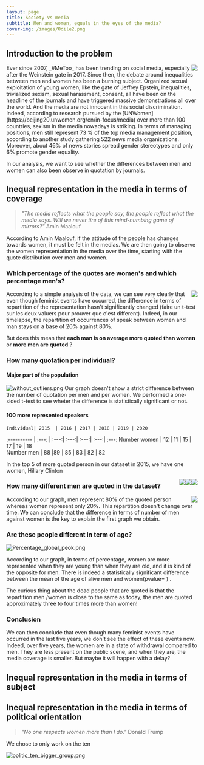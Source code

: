 ```yaml
---
layout: page
title: Society Vs media
subtitle: Men and women, equals in the eyes of the media?
cover-img: /images/Odile2.png
---
```


## Introduction to the problem

<img style="float: right;" src="/images/6ibbh0oB4OGAGZm4PSuBh9.jpg">
Ever since 2007, _#MeToo_ has been trending on social media, especially after the Weinstein gate in 2017. Since then, the debate around inequalities between men and women has been a burning subject. Organized sexual exploitation of young women, like the gate of Jeffrey Epstein, inequalities, trivialized sexism, sexual harassment, consent, all have been on the headline of the journals and have triggered massive demonstrations all over the world. 
And the media are not innocent in this social discrimination. 
Indeed, according to research pursued by the [UNWomen](https://beijing20.unwomen.org/en/in-focus/media) over more than 100 countries, sexism in the media nowadays is striking. In terms of managing positions, men still represent 73 % of the top media management position, according to another study gathering 522 news media organizations. Moreover, about 46% of news stories spread gender stereotypes and only 6% promote gender equality. 

In our analysis, we want to see whether the differences between men and women can also been observe in quotation by journals.

 
## Inequal representation in the media in terms of coverage
> _"The media reflects what the people say, the people reflect what the media says. Will we never tire of this mind-numbing game of mirrors?"_
> Amin Maalouf

According to Amin Maalouf, if the attitude of the people has changes towards women, it must be felt in the medias. We are then going to observe the women representation in the media over the time, starting with the quote distribution over men and women. 

### Which percentage of the quotes are women's and which percentage men's?

<img style="float: right;" src="/images/Percentage_global_gender.png">

According to a simple analysis of the data, we can see very clearly that even though feminist events have occurred, the difference in terms of repartition of the representation hasn't significantly changed (faire un t-test sur les deux valuers pour prouver que c'est different). Indeed, in our timelapse, the repartition of occurrences of speak between women and man stays on a base of 20% against 80%.

But does this mean that **each man is on average more quoted than women** or **more men are quoted** ?


### How many quotation per individual?
#### Major part of the population
![without_outliers.png](/images/without_outliers.png)
 Our graph doesn't show a strict difference between the number of quotation per men and per women. We performed a one-sided t-test to see wheter the difference is statistically significant or not. 


#### 100 more represented speakers
    Individual| 2015  | 2016 | 2017 | 2018 | 2019 | 2020       
 :----------  | :---: | :---:| :---:| :---:| :---:| :---: 
Number women  | 12    | 11   | 15   | 17   |  19  | 18   
Number men    | 88    |89    | 85   | 83   |  82  |  82  

In the top 5 of more quoted person in our dataset in 2015, we have one women, Hillary Clinton

<div class="podium">
<div class="top"><img style="float: right;" src="/images/Percentage_global_gender.png"></div>
<div class="left"><img style="float: right;" src="/images/Percentage_global_gender.png"></div>
 <div class="right"><img style="float: right;" src="/images/Percentage_global_gender.png"></div>
</div>



### How many different men are quoted in the dataset?
<img style="float: right;" src="/images/Percentage_global_peok.png">

According to our graph, men represent 80% of the quoted person whereas women represent only 20%. This repartition doesn't change over time.
We can conclude that the difference in terms of number of men against women is the key to explain the first graph we obtain.


### Are these people different in term of age?

![Percentage_global_peok.png](/images/age_repartition_hist.png)

According to our graph, in terms of percentage, women are more represented when they are young than when they are old, and it is kind of the opposite for men. 
There is indeed a statistically significant difference between the mean of the age of alive men and women(pvalue=  ) .

The curious thing about the dead people that are quoted is that the repartition men /women is close to the same as today, the men are quoted approximately three to four times more than women!

### Conclusion
We can then conclude that even though many feminist events have occurred in the last five years, we don't see the effect of these events now. 
Indeed, over five years, the women are in a state of withdrawal compared to men. They are less present on the public scene, and when they are, the media coverage is smaller. But maybe it will happen with a delay?


## Inequal representation in the media in terms of subject


## Inequal representation in the media in terms of political orientation
> _"No one respects women more than I do."_ 
Donald Trump

We chose to only work on the ten 
 
![politic_ten_bigger_group.png](/images/politic_ten_bigger_group.png) 
